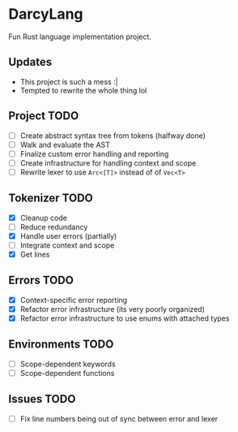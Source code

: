 # DarcyLang
Fun Rust language implementation project.

## Updates
- This project is such a mess :|
- Tempted to rewrite the whole thing lol

## Project TODO
- [ ] Create abstract syntax tree from tokens (halfway done)
- [ ] Walk and evaluate the AST
- [ ] Finalize custom error handling and reporting
- [ ] Create infrastructure for handling context and scope
- [ ] Rewrite lexer to use `Arc<[T]>` instead of of `Vec<T>` 
 
## Tokenizer TODO
- [x] Cleanup code
- [ ] Reduce redundancy
- [x] Handle user errors (partially)
- [ ] Integrate context and scope
- [x] Get lines

## Errors TODO
- [x] Context-specific error reporting
- [x] Refactor error infrastructure (its very poorly organized)
- [x] Refactor error infrastructure to use enums with attached types

## Environments TODO
- [ ] Scope-dependent keywords
- [ ] Scope-dependent functions

## Issues TODO
- [ ] Fix line numbers being out of sync between error and lexer

